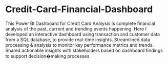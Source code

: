 # Credit-Card-Financial-Dashboard
This Power BI Dashboard for Credit Card Analysis is complete financial analysis of the past, current and trending events happening. Here I developed an interactive dashboard using transaction and customer data from a SQL database, to provide real-time insights. Streamlined data processing & analysis to monitor key performance metrics and trends. Shared actionable insights with stakeholders based on dashboard findings to support decision�making processes


